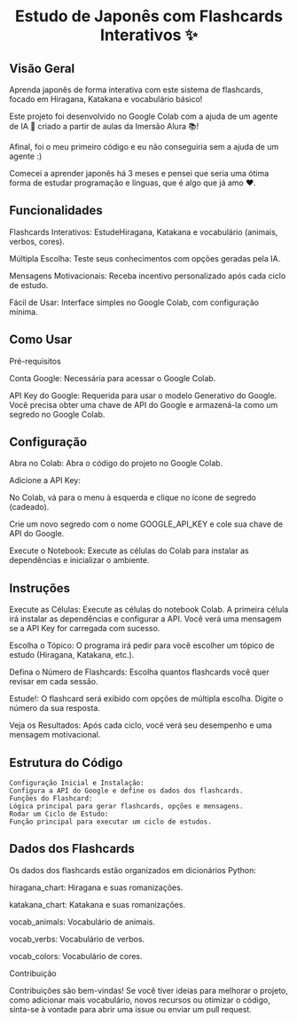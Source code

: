 <h1 align="center"> Estudo de Japonês com Flashcards Interativos ✨ </h1>

<h2>Visão Geral</h2>

Aprenda japonês de forma interativa com este sistema de flashcards, focado em Hiragana, Katakana e vocabulário básico!

Este projeto foi desenvolvido no Google Colab com a ajuda de um agente de IA 🤖 criado a partir de aulas da Imersão Alura 📚!

Afinal, foi o meu primeiro código e eu não conseguiria sem a ajuda de um agente :)

Comecei a aprender japonês há 3 meses e pensei que seria uma ótima forma de estudar programação e línguas, que é algo que já amo ❤️.

<h2> Funcionalidades </h2>

Flashcards Interativos: EstudeHiragana, Katakana e vocabulário (animais, verbos, cores).

Múltipla Escolha: Teste seus conhecimentos com opções geradas pela IA.

Mensagens Motivacionais: Receba incentivo personalizado após cada ciclo de estudo.

Fácil de Usar: Interface simples no Google Colab, com configuração mínima.

<h2>Como Usar</h2>

Pré-requisitos

Conta Google: Necessária para acessar o Google Colab.

API Key do Google: Requerida para usar o modelo Generativo do Google. Você precisa obter uma chave de API do Google e armazená-la como um segredo no Google Colab.

<h2>Configuração</h2>

Abra no Colab: Abra o código do projeto no Google Colab.

Adicione a API Key:

No Colab, vá para o menu à esquerda e clique no ícone de segredo (cadeado).

Crie um novo segredo com o nome GOOGLE_API_KEY e cole sua chave de API do Google.

Execute o Notebook: Execute as células do Colab para instalar as dependências e inicializar o ambiente.

<h2>Instruções</h2>

Execute as Células: Execute as células do notebook Colab. A primeira célula irá instalar as dependências e configurar a API. Você verá uma mensagem se a API Key for carregada com sucesso.

Escolha o Tópico: O programa irá pedir para você escolher um tópico de estudo (Hiragana, Katakana, etc.).

Defina o Número de Flashcards: Escolha quantos flashcards você quer revisar em cada sessão.

Estude!: O flashcard será exibido com opções de múltipla escolha. Digite o número da sua resposta.

Veja os Resultados: Após cada ciclo, você verá seu desempenho e uma mensagem motivacional.

<h2>Estrutura do Código</h2>

```
Configuração Inicial e Instalação:
Configura a API do Google e define os dados dos flashcards.
Funções do Flashcard:
Lógica principal para gerar flashcards, opções e mensagens.
Rodar um Ciclo de Estudo:
Função principal para executar um ciclo de estudos.
```

<h2>Dados dos Flashcards</h2>

Os dados dos flashcards estão organizados em dicionários Python:

hiragana_chart: Hiragana e suas romanizações.

katakana_chart: Katakana e suas romanizações.

vocab_animals: Vocabulário de animais.

vocab_verbs: Vocabulário de verbos.

vocab_colors: Vocabulário de cores.

Contribuição</h2>

Contribuições são bem-vindas! Se você tiver ideias para melhorar o projeto, como adicionar mais vocabulário, novos recursos ou otimizar o código, sinta-se à vontade para abrir uma issue ou enviar um pull request.
